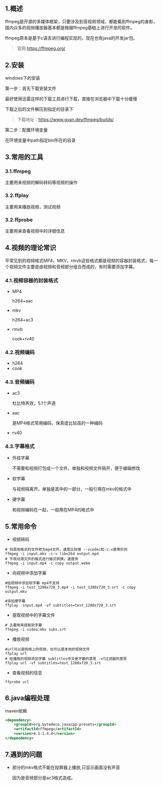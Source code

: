 ## 1.概述

ffmpeg是开源的多媒体框架，只要涉及到音视频领域，都能看到ffmpeg的身影，国内众多的视频播放器基本都是根据ffmpeg基础上进行开发的软件。

ffmpeg原本是基于c语言进行编程实现的，现在也有java的开发jar包。

> 官网:https://ffmpeg.org/

## 2.安装

windows下的安装

第一步：首先下载安装文件

最好使用迅雷这样的下载工具进行下载，直接在浏览器中下载十分缓慢

下载之后的文件解压到指定的目录下

> 下载地址：https://www.gyan.dev/ffmpeg/builds/

第二步：配置环境变量

在环境变量中path指定bin所在的目录

## 3.常用的工具

### 3.1.ffmpeg

主要用来视频的解码转码等视频的操作

### 3.2.ffplay

主要用来播放视频，测试视频

### 3.2.ffprobe

主要用来查看视频中的详细信息

## 4.视频的理论常识

平常见到的视频格式MP4，MKV，rmvb这些格式都是视频的容器封装格式，每一个视频文件主要是由视频和音频部分组合而成的，有时需要添加字幕。

### 4.1.视频容器的封装格式

- MP4

  h264+aac

- mkv

  h264+ac3

- rmvb

  cook+rv40

### 4.2.视频编码

- h264
- cook

### 4.3.音频编码

- ac3

  杜比特声效，5.1个声道

- aac

  是MP4格式常用编码，保真度比较高的一种编码

- rv40

  

### 4.3.字幕格式

- 外挂字幕

  不需要和视频打包成一个文件，单独和视频文件隔开，便于编辑修改

- 软字幕

  与视频隔离开，单独是其中的一部分，一般引用在mkv的格式中

- 硬字幕

  和视频编码在一起，一般用在MP4的格式中

## 5.常用命令

- 视频转码

```shell
# 将其他格式的文件转为mp4文件，速度比较慢 --vcodec和-c:v是等价的
ffmpeg -i input.mkv -c:v libx264 output.mp4
# 不改动源文件的格式进行格式转换，速度快
ffmpeg -i input.mp4 -c copy output.webm
```

- 向视频中添加字幕

```shell
#给视频中添加软字幕 mp4不支持
ffmpeg -i test_1280x720_3.mp4 -i test_1280x720_3.srt -c copy output.mkv

#添加硬字幕
ffplay  input.mp4 -vf subtitles=test_1280x720_3.srt 
```

- 提取视频中的字幕文件

```shell
# 主要用来提取软字幕
ffmpeg -i video.mkv subs.srt
```

- 播放视频

```shell
#url可以是网络上的视频，也可以是本地的视频文件
ffplay url
# 给播放的视频添加字幕 subtitles中文是字幕的意思 -vf过滤器的意思
ffplay url -vf subtitles=test_1280x720_3.srt
```

- 查看视频的信息

```shell
ffprobe url
```

## 6.java编程处理

maven依赖

```xml
<dependency>
    <groupId>org.bytedeco.javacpp-presets</groupId>
    <artifactId>ffmpeg</artifactId>
    <version>4.1-1.4.4</version>
</dependency>
```

## 7.遇到的问题

- 部分的mkv格式不能在投屏器上播放,只显示画面没有声音

  因为是音频部分是ac3格式造成。

  